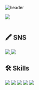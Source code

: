 ![header](https://capsule-render.vercel.app/api?type=Waving&color=timeGradient&height=200&section=header&text=Ch0rckBean🚀!&&fontSize=100&animation=scaleIn)

<img src="https://github-readme-stats.vercel.app/api/top-langs/?username=ch0rckbean&layout=compact"><br><br>


## 🖍️ SNS
<a href="https://blog.naver.com/ch0rckbean" target=_blink>
  <img src="https://img.shields.io/badge/NAVER-03C75A?  style=plastic&logo=Naver&logoColor=F3FDE8" />
</a> 

<a href="https://velog.io/@chr0ckbean" target=_blink>
  <img src="https://img.shields.io/badge/Velog-F3FDE8?  style=plastic&logo=Velog&logoColor=20C997" />
</a> 

## 🛠️ Skills

<img src="https://img.shields.io/badge/HTML5-FFF?style=plastic&logo=Python&logoColor=E34F26"/>

<img src="https://img.shields.io/badge/CSS3-DD3A0A?style=plastic&logo=CSS3&logoColor=06B6D4"/>

<img src="https://img.shields.io/badge/Python-1E8CBE?style=plastic&logo=Python&logoColor=FFD900"/>

<img src="https://img.shields.io/badge/jQuery-0769AD?style=plastic&logo=jQuery&logoColor=fff"/>

<img src="https://img.shields.io/badge/JavaScript-F7DF12?style=plastic&logo=JavaScript&logoColor=000"/>

